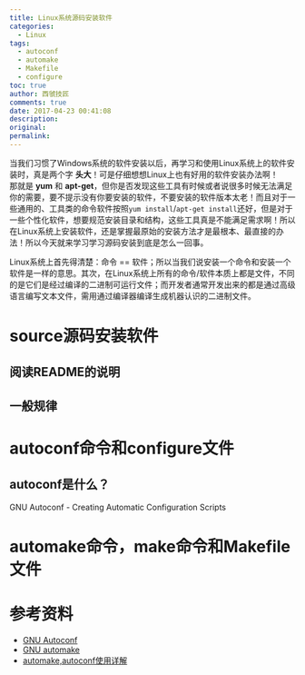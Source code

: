 ```yaml
---
title: Linux系统源码安装软件
categories:
  - Linux
tags:
  - autoconf
  - automake
  - Makefile
  - configure
toc: true
author: 西虢技匠
comments: true
date: 2017-04-23 00:41:08
description:
original:
permalink:
---
```

当我们习惯了Windows系统的软件安装以后，再学习和使用Linux系统上的软件安装时，真是两个字 **头大**！可是仔细想想Linux上也有好用的软件安装办法啊！  
那就是 **yum** 和 **apt-get**，但你是否发现这些工具有时候或者说很多时候无法满足你的需要，要不提示没有你要安装的软件，不要安装的软件版本太老！而且对于一些通用的、工具类的命令软件按照`yum install`/`apt-get install`还好，但是对于一些个性化软件，想要规范安装目录和结构，这些工具真是不能满足需求啊！所以在Linux系统上安装软件，还是掌握最原始的安装方法才是最根本、最直接的办法！所以今天就来学习学习源码安装到底是怎么一回事。

Linux系统上首先得清楚：命令 == 软件；所以当我们说安装一个命令和安装一个软件是一样的意思。其次，在Linux系统上所有的命令/软件本质上都是文件，不同的是它们是经过编译的二进制可运行文件；而开发者通常开发出来的都是通过高级语言编写文本文件，需用通过编译器编译生成机器认识的二进制文件。

<!-- more -->

# source源码安装软件

## 阅读README的说明

## 一般规律


# autoconf命令和configure文件
## autoconf是什么？
GNU Autoconf - Creating Automatic Configuration Scripts

# automake命令，make命令和Makefile文件



# 参考资料
* [GNU Autoconf](http://www.gnu.org/software/autoconf/autoconf.html#documentation)
* [GNU automake](http://www.gnu.org/software/automake/)
* [automake,autoconf使用详解](http://www.laruence.com/2009/11/18/1154.html)
